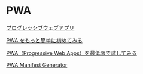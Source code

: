 # PWA

[プログレッシブウェブアプリ](https://developer.mozilla.org/ja/docs/Web/Progressive_web_apps)

[PWA をもっと簡単に初めてみる](https://qiita.com/poster-keisuke/items/6651140fa20c7aa18474)

[PWA（Progressive Web Apps）を最低限で試してみる](https://qiita.com/tsunet111/items/450728056ba92d35508c)

[PWA Manifest Generator](https://www.simicart.com/manifest-generator.html/)
